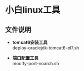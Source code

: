 # 小白linux工具

## 文件说明

+ **tomcat6安装工具**  
  deploy-oraclejdk-tomcat6-el7.sh

+ **端口配置工具**  
  modify-port-noarch.sh
